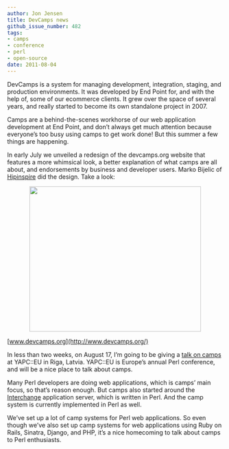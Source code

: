 ```yaml
---
author: Jon Jensen
title: DevCamps news
github_issue_number: 482
tags:
- camps
- conference
- perl
- open-source
date: 2011-08-04
---
```


DevCamps is a system for managing development, integration, staging, and production environments. It was developed by End Point for, and with the help of, some of our ecommerce clients. It grew over the space of several years, and really started to become its own standalone project in 2007.

Camps are a behind-the-scenes workhorse of our web application development at End Point, and don’t always get much attention because everyone’s too busy using camps to get work done! But this summer a few things are happening.

In early July we unveiled a redesign of the devcamps.org website that features a more whimsical look, a better explanation of what camps are all about, and endorsements by business and developer users. Marko Bijelic of [Hipinspire](http://hipinspire.com/) did the design. Take a look:

<a href="http://www.devcamps.org/" onblur="try {parent.deselectBloggerImageGracefully();} catch(e) {}"><img alt="" border="0" id="BLOGGER_PHOTO_ID_5637232476222945378" src="/blog/2011/08/devcamps-news/image-0.png" style="display:block; margin:0px auto 10px; text-align:center;width: 400px; height: 338px;"/></a>

[www.devcamps.org](http://www.devcamps.org/)

In less than two weeks, on August 17, I’m going to be giving a [talk on camps](https://web.archive.org/web/20110917034518/http://yapceurope.lv/ye2011/talk/3629) at YAPC::EU in Riga, Latvia. YAPC::EU is Europe’s annual Perl conference, and will be a nice place to talk about camps.

Many Perl developers are doing web applications, which is camps’ main focus, so that’s reason enough. But camps also started around the [Interchange](http://www.icdevgroup.org/i/dev) application server, which is written in Perl. And the camp system is currently implemented in Perl as well.

We’ve set up a lot of camp systems for Perl web applications. So even though we’ve also set up camp systems for web applications using Ruby on Rails, Sinatra, Django, and PHP, it’s a nice homecoming to talk about camps to Perl enthusiasts.

